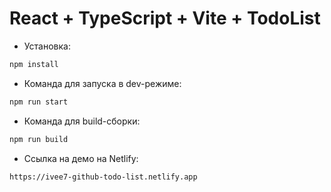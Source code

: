# React + TypeScript + Vite + TodoList

- Установка:

```js
npm install
```

- Команда для запуска в dev-режиме:

```js
npm run start
```

- Команда для build-сборки:

```js
npm run build
```

- Ссылка на демо на Netlify:

```
https://ivee7-github-todo-list.netlify.app
```